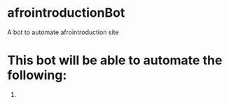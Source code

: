 # afrointroductionBot
A bot to automate afrointroduction site
# This bot will be able to automate the following:
  1. 
